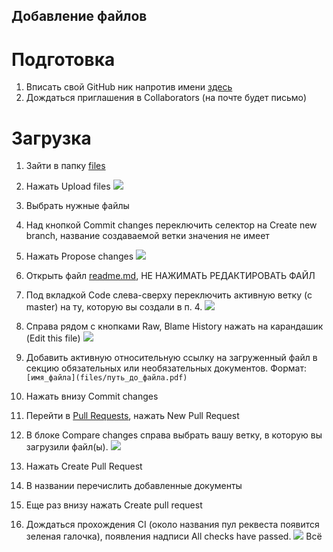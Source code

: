 ## Добавление файлов

# Подготовка
1. Вписать свой GitHub ник напротив имени [здесь](https://docs.google.com/spreadsheets/d/1TWIeTPaqTv-YMjP19-pdxRMWj6SqizAJK3WjhXBWnF4/edit#gid=0)
2. Дождаться приглашения в Collaborators (на почте будет письмо)

# Загрузка
1. Зайти в папку [files](https://github.com/piechart/bachelor-diploma-docs/tree/master/files)
2. Нажать Upload files
![](http://ipic.su/img/img7/fs/Snimokekrana2020-02-06v15.1580993161.png)
3. Выбрать нужные файлы
4. Над кнопкой Commit changes переключить селектор на Create new branch, название создаваемой ветки значения не имеет
5. Нажать Propose changes
![](http://ipic.su/img/img7/fs/Snimokekrana2020-02-06v15.1580993392.png)

6. Открыть файл [readme.md](https://github.com/piechart/bachelor-diploma-docs/blob/master/readme.md), НЕ НАЖИМАТЬ РЕДАКТИРОВАТЬ ФАЙЛ
7. Под вкладкой Code слева-сверху переключить активную ветку (с master) на ту, которую вы создали в п. 4.
![](http://ipic.su/img/img7/fs/Snimokekrana2020-02-06v15.1580993484.png)

8. Справа рядом с кнопками Raw, Blame History нажать на карандашик (Edit this file)
![](http://ipic.su/img/img7/fs/Snimokekrana2020-02-06v15.1580993512.png)
9. Добавить активную относительную ссылку на загруженный файл в секцию обязательных или необязательных документов. Формат: `[имя_файла](files/путь_до_файла.pdf)`
10. Нажать внизу Commit changes
11. Перейти в [Pull Requests](https://github.com/piechart/bachelor-diploma-docs/pulls), нажать New Pull Request
12. В блоке Compare changes справа выбрать вашу ветку, в которую вы загрузили файл(ы).
![](http://ipic.su/img/img7/fs/Snimokekrana2020-02-06v15.1580993572.png)
13. Нажать Create Pull Request
14. В названии перечислить добавленные документы
15. Еще раз внизу нажать Create pull request
16. Дождаться прохождения CI (около названия пул реквеста появится зеленая галочка), появления надписи All checks have passed.
![](http://ipic.su/img/img7/fs/Snimokekrana2020-02-06v15.1580993739.png)
Всё
